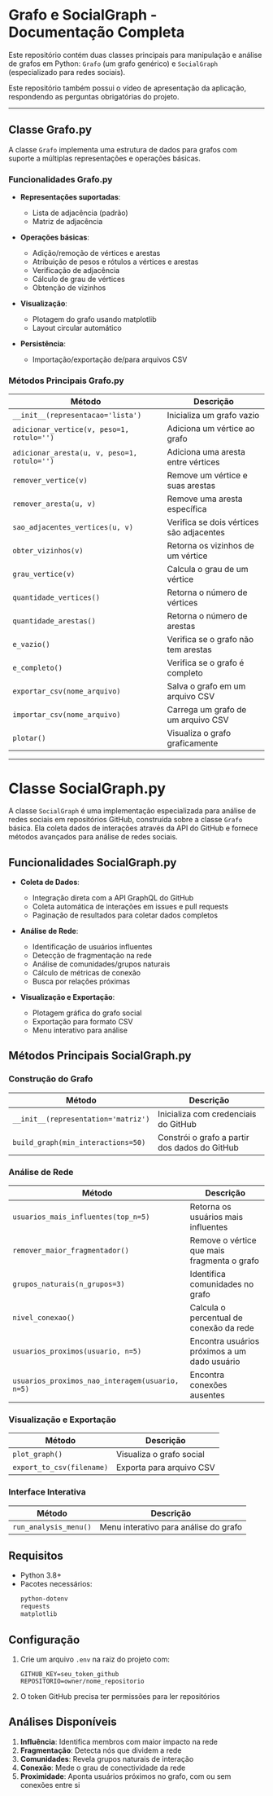 # Grafo e SocialGraph - Documentação Completa

Este repositório contém duas classes principais para manipulação e análise de grafos em Python: `Grafo` (um grafo genérico) e `SocialGraph` (especializado para redes sociais).

Este repositório também possui o vídeo de apresentação da aplicação, respondendo as perguntas obrigatórias do projeto.

---

## Classe Grafo.py

A classe `Grafo` implementa uma estrutura de dados para grafos com suporte a múltiplas representações e operações básicas.

### Funcionalidades Grafo.py

- **Representações suportadas**:
  - Lista de adjacência (padrão)
  - Matriz de adjacência

- **Operações básicas**:
  - Adição/remoção de vértices e arestas
  - Atribuição de pesos e rótulos a vértices e arestas
  - Verificação de adjacência
  - Cálculo de grau de vértices
  - Obtenção de vizinhos

- **Visualização**:
  - Plotagem do grafo usando matplotlib
  - Layout circular automático

- **Persistência**:
  - Importação/exportação de/para arquivos CSV

### Métodos Principais Grafo.py

| Método | Descrição |
|--------|-----------|
| `__init__(representacao='lista')` | Inicializa um grafo vazio |
| `adicionar_vertice(v, peso=1, rotulo='')` | Adiciona um vértice ao grafo |
| `adicionar_aresta(u, v, peso=1, rotulo='')` | Adiciona uma aresta entre vértices |
| `remover_vertice(v)` | Remove um vértice e suas arestas |
| `remover_aresta(u, v)` | Remove uma aresta específica |
| `sao_adjacentes_vertices(u, v)` | Verifica se dois vértices são adjacentes |
| `obter_vizinhos(v)` | Retorna os vizinhos de um vértice |
| `grau_vertice(v)` | Calcula o grau de um vértice |
| `quantidade_vertices()` | Retorna o número de vértices |
| `quantidade_arestas()` | Retorna o número de arestas |
| `e_vazio()` | Verifica se o grafo não tem arestas |
| `e_completo()` | Verifica se o grafo é completo |
| `exportar_csv(nome_arquivo)` | Salva o grafo em um arquivo CSV |
| `importar_csv(nome_arquivo)` | Carrega um grafo de um arquivo CSV |
| `plotar()` | Visualiza o grafo graficamente |


---

# Classe SocialGraph.py

A classe `SocialGraph` é uma implementação especializada para análise de redes sociais em repositórios GitHub, construída sobre a classe `Grafo` básica. Ela coleta dados de interações através da API do GitHub e fornece métodos avançados para análise de redes sociais.

## Funcionalidades SocialGraph.py
- **Coleta de Dados**:
  - Integração direta com a API GraphQL do GitHub
  - Coleta automática de interações em issues e pull requests
  - Paginação de resultados para coletar dados completos

- **Análise de Rede**:
  - Identificação de usuários influentes
  - Detecção de fragmentação na rede
  - Análise de comunidades/grupos naturais
  - Cálculo de métricas de conexão
  - Busca por relações próximas

- **Visualização e Exportação**:
  - Plotagem gráfica do grafo social
  - Exportação para formato CSV
  - Menu interativo para análise


## Métodos Principais SocialGraph.py

### Construção do Grafo

| Método | Descrição |
|--------|-----------|
| `__init__(representation='matriz')` | Inicializa com credenciais do GitHub |
| `build_graph(min_interactions=50)` | Constrói o grafo a partir dos dados do GitHub |

### Análise de Rede

| Método | Descrição |
|--------|-----------|
| `usuarios_mais_influentes(top_n=5)` | Retorna os usuários mais influentes |
| `remover_maior_fragmentador()` | Remove o vértice que mais fragmenta o grafo |
| `grupos_naturais(n_grupos=3)` | Identifica comunidades no grafo |
| `nivel_conexao()` | Calcula o percentual de conexão da rede |
| `usuarios_proximos(usuario, n=5)` | Encontra usuários próximos a um dado usuário |
| `usuarios_proximos_nao_interagem(usuario, n=5)` | Encontra conexões ausentes |

### Visualização e Exportação

| Método | Descrição |
|--------|-----------|
| `plot_graph()` | Visualiza o grafo social |
| `export_to_csv(filename)` | Exporta para arquivo CSV |

### Interface Interativa

| Método | Descrição |
|--------|-----------|
| `run_analysis_menu()` | Menu interativo para análise do grafo |

## Requisitos

- Python 3.8+
- Pacotes necessários:
  ```bash
  python-dotenv
  requests
  matplotlib
  ```

## Configuração

1. Crie um arquivo `.env` na raiz do projeto com:
   ```
   GITHUB_KEY=seu_token_github
   REPOSITORIO=owner/nome_repositorio
   ```
2. O token GitHub precisa ter permissões para ler repositórios

## Análises Disponíveis

1. **Influência**: Identifica membros com maior impacto na rede
2. **Fragmentação**: Detecta nós que dividem a rede
3. **Comunidades**: Revela grupos naturais de interação
4. **Conexão**: Mede o grau de conectividade da rede
5. **Proximidade**: Aponta usuários próximos no grafo, com ou sem conexões entre si



